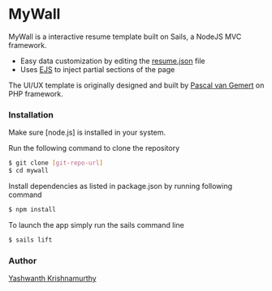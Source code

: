 # MyWall

MyWall is a interactive resume template built on Sails, a NodeJS MVC framework.

  - Easy data customization by editing the [resume.json] file
  - Uses [EJS] to inject partial sections of the page

The UI/UX template is originally designed and built by [Pascal van Gemert] on PHP framework.

### Installation

Make sure [node.js] is installed in your system.

Run the following command to clone the repository

```sh
$ git clone [git-repo-url]
$ cd mywall
```
Install dependencies as listed in package.json by running following command
```sh
$ npm install
```
To launch the app simply run the sails command line
```sh
$ sails lift
```
### Author
[Yashwanth Krishnamurthy]

   [resume.json]: <https://github.com/ykcodebook/mywall/blob/master/data/resume.json>
   [EJS]: <http://www.embeddedjs.com/>
   [Pascal van Gemert]: <http://www.pascalvangemert.nl/>
   [git-repo-url]: <https://github.com/ykcodebook/mywall.git>
   [Yashwanth Krishnamurthy]: <https://ykwall.herokuapp.com>